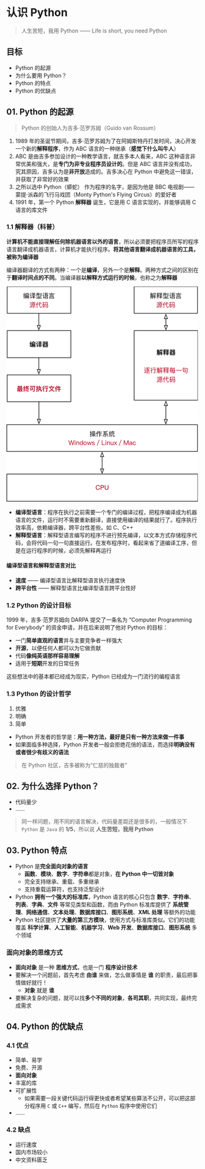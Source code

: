 # 认识 Python

> 人生苦短，我用 Python —— Life is short, you need Python

## 目标

* Python 的起源
* 为什么要用 Python？
* Python 的特点
* Python 的优缺点

## 01. Python 的起源

> Python 的创始人为吉多·范罗苏姆（Guido van Rossum）



1. 1989 年的圣诞节期间，吉多·范罗苏姆为了在阿姆斯特丹打发时间，决心开发一个新的**解释程序**，作为 ABC 语言的一种继承（**感觉下什么叫牛人**）
2. ABC 是由吉多参加设计的一种教学语言，就吉多本人看来，ABC 这种语言非常优美和强大，是**专门为非专业程序员设计的**。但是 ABC 语言并没有成功，究其原因，吉多认为是**非开放**造成的。吉多决心在 Python 中避免这一错误，并获取了非常好的效果
3. 之所以选中 Python（蟒蛇） 作为程序的名字，是因为他是 BBC 电视剧——蒙提·派森的飞行马戏团（Monty Python's Flying Circus）的爱好者
4. 1991 年，第一个 Python **解释器** 诞生，它是用 C 语言实现的，并能够调用 C 语言的库文件

### 1.1 解释器（科普）

**计算机不能直接理解任何除机器语言以外的语言**，所以必须要把程序员所写的程序语言翻译成机器语言，计算机才能执行程序。**将其他语言翻译成机器语言的工具，被称为编译器**

编译器翻译的方式有两种：一个是**编译**，另外一个是**解释**。两种方式之间的区别在于**翻译时间点的不同**。当编译器**以解释方式运行的时候**，也称之为**解释器**

![001_编译型和解释型语言工作对比-w360](https://github.com/CherryPeanut/Peanut-Learn-Diary--Python/blob/master/%E5%9B%BE%E7%89%87%E8%B5%84%E6%96%99/001_%E7%BC%96%E8%AF%91%E5%9E%8B%E5%92%8C%E8%A7%A3%E9%87%8A%E5%9E%8B%E8%AF%AD%E8%A8%80%E5%B7%A5%E4%BD%9C%E5%AF%B9%E6%AF%94.png)

* **编译型语言**：程序在执行之前需要一个专门的编译过程，把程序编译成为机器语言的文件，运行时不需要重新翻译，直接使用编译的结果就行了。程序执行效率高，依赖编译器，跨平台性差些。如 C、C++
* **解释型语言**：解释型语言编写的程序不进行预先编译，以文本方式存储程序代码，会将代码一句一句直接运行。在发布程序时，看起来省了道编译工序，但是在运行程序的时候，必须先解释再运行

#### 编译型语言和解释型语言对比

* **速度** —— 编译型语言比解释型语言执行速度快
* **跨平台性** —— 解释型语言比编译型语言跨平台性好

### 1.2 Python 的设计目标

1999 年，吉多·范罗苏姆向 DARPA 提交了一条名为 “Computer Programming for Everybody” 的资金申请，并在后来说明了他对 Python 的目标：

* 一门**简单直观的语言**并与主要竞争者一样强大
* **开源**，以便任何人都可以为它做贡献
* 代码**像纯英语那样容易理解**
* 适用于**短期**开发的日常任务

这些想法中的基本都已经成为现实，Python 已经成为一门流行的编程语言

### 1.3 Python 的设计哲学

1. 优雅
2. 明确
3. 简单

<!-- > 在 Python 解释器内运行 `import this` 可以获得完整的列表 -->

* Python 开发者的哲学是：**用一种方法，最好是只有一种方法来做一件事**
* 如果面临多种选择，Python 开发者一般会拒绝花俏的语法，而选择**明确没有或者很少有歧义的语法**

> 在 Python 社区，吉多被称为“仁慈的独裁者”

## 02. 为什么选择 Python？

* 代码量少
* ……

> 同一样问题，用不同的语言解决，代码量差距还是很多的，一般情况下 `Python` 是 `Java` 的 **1/5**，所以说 **人生苦短，我用 Python**

## 03. Python 特点

* Python 是**完全面向对象的语言**
    * **函数**、**模块**、**数字**、**字符串**都是对象，**在 Python 中一切皆对象**
    * 完全支持继承、重载、多重继承
    * 支持重载运算符，也支持泛型设计
* Python **拥有一个强大的标准库**，Python 语言的核心只包含 **数字**、**字符串**、**列表**、**字典**、**文件** 等常见类型和函数，而由 Python 标准库提供了 **系统管理**、**网络通信**、**文本处理**、**数据库接口**、**图形系统**、**XML 处理** 等额外的功能
* Python 社区提供了**大量的第三方模块**，使用方式与标准库类似。它们的功能覆盖 **科学计算**、**人工智能**、**机器学习**、**Web 开发**、**数据库接口**、**图形系统** 多个领域

### 面向对象的思维方式

* **面向对象** 是一种 **思维方式**，也是一门 **程序设计技术**
* 要解决一个问题前，首先考虑 **由谁** 来做，怎么做事情是 **谁** 的职责，最后把事情做好就行！
    * **对象** 就是 **谁**
* 要解决复杂的问题，就可以找**多个不同的对象**，**各司其职**，共同实现，最终完成需求

## 04. Python 的优缺点

### 4.1 优点

* 简单、易学
* 免费、开源
* **面向对象**
* 丰富的库
* 可扩展性
    * 如果需要一段关键代码运行得更快或者希望某些算法不公开，可以把这部分程序用 `C` 或 `C++` 编写，然后在 `Python` 程序中使用它们
* ……

### 4.2 缺点

* 运行速度
* 国内市场较小
* 中文资料匮乏







